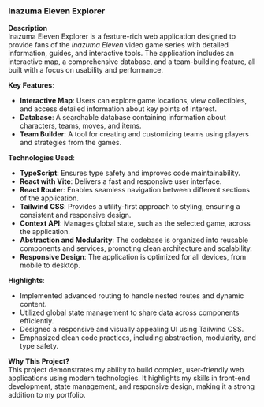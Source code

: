 ### Inazuma Eleven Explorer

**Description**  
Inazuma Eleven Explorer is a feature-rich web application designed to provide fans of the _Inazuma Eleven_ video game series with detailed information, guides, and interactive tools. The application includes an interactive map, a comprehensive database, and a team-building feature, all built with a focus on usability and performance.

**Key Features**:

- **Interactive Map**: Users can explore game locations, view collectibles, and access detailed information about key points of interest.
- **Database**: A searchable database containing information about characters, teams, moves, and items.
- **Team Builder**: A tool for creating and customizing teams using players and strategies from the games.

**Technologies Used**:

- **TypeScript**: Ensures type safety and improves code maintainability.
- **React with Vite**: Delivers a fast and responsive user interface.
- **React Router**: Enables seamless navigation between different sections of the application.
- **Tailwind CSS**: Provides a utility-first approach to styling, ensuring a consistent and responsive design.
- **Context API**: Manages global state, such as the selected game, across the application.
- **Abstraction and Modularity**: The codebase is organized into reusable components and services, promoting clean architecture and scalability.
- **Responsive Design**: The application is optimized for all devices, from mobile to desktop.

**Highlights**:

- Implemented advanced routing to handle nested routes and dynamic content.
- Utilized global state management to share data across components efficiently.
- Designed a responsive and visually appealing UI using Tailwind CSS.
- Emphasized clean code practices, including abstraction, modularity, and type safety.

**Why This Project?**  
This project demonstrates my ability to build complex, user-friendly web applications using modern technologies. It highlights my skills in front-end development, state management, and responsive design, making it a strong addition to my portfolio.
